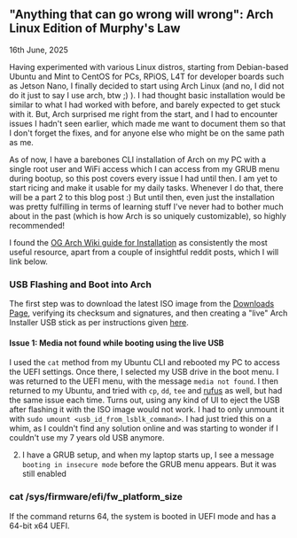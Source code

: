 ## "Anything that can go wrong will wrong": Arch Linux Edition of Murphy's Law

16th June, 2025

Having experimented with various Linux distros, starting from Debian-based Ubuntu and Mint to CentOS for PCs, RPiOS, L4T for developer boards such as Jetson Nano, I finally decided to start using Arch Linux (and no, I did not do it just to say I use arch, btw ;) ). I had thought basic installation would be similar to what I had worked with before, and barely expected to get stuck with it. But, Arch surprised me right from the start, and I had to encounter issues I hadn't seen earlier, which made me want to document them so that I don't forget the fixes, and for anyone else who might be on the same path as me.

As of now, I have a barebones CLI installation of Arch on my PC with a single root user and WiFi access which I can access from my GRUB menu during bootup, so this post covers every issue I had until then. I am yet to start ricing and make it usable for my daily tasks. Whenever I do that, there will be a part 2 to this blog post :) But until then, even just the installation was pretty fulfilling in terms of learning stuff I've never had to bother much about in the past (which is how Arch is so uniquely customizable), so highly recommended!

I found the [OG Arch Wiki guide for Installation](https://wiki.archlinux.org/title/Installation_guide) as consistently the most useful resource, apart from a couple of insightful reddit posts, which I will link below.

### USB Flashing and Boot into Arch
The first step was to download the latest ISO image from the [Downloads Page](https://archlinux.org/download/), verifying its checksum and signatures, and then creating a "live" Arch Installer USB stick as per instructions given [here](https://wiki.archlinux.org/title/USB_flash_installation_medium). 

#### Issue 1: Media not found while booting using the live USB
I used the ```cat``` method from my Ubuntu CLI and rebooted my PC to access the UEFI settings. Once there, I selected my USB drive in the boot menu. I was returned to the UEFI menu, with the message ```media not found```. I then returned to my Ubuntu, and tried with ```cp```, ```dd```, ```tee``` and [rufus](http://rufus.ie/en/) as well, but had the same issue each time. Turns out, using any kind of UI to eject the USB after flashing it with the ISO image would not work. I had to only unmount it with ```sudo umount <usb_id_from_lsblk_command>```. I had just tried this on a whim, as I couldn't find any solution online and was starting to wonder if I couldn't use my 7 years old USB anymore.

2. I have a GRUB setup, and when my laptop starts up, I see a message ```booting in insecure mode``` before the GRUB menu appears. But it was still enabled 

### cat /sys/firmware/efi/fw_platform_size
If the command returns 64, the system is booted in UEFI mode and has a 64-bit x64 UEFI.



   

<!-- **Project description:** Lorem ipsum dolor sit amet, consectetur adipiscing elit, sed do eiusmod tempor incididunt ut labore et dolore magna aliqua. Ut enim ad minim veniam, quis nostrud exercitation ullamco laboris nisi ut aliquip ex ea commodo consequat. Duis aute irure dolor in reprehenderit in voluptate velit esse cillum dolore eu fugiat nulla pariatur. Excepteur sint occaecat cupidatat non proident, sunt in culpa qui officia deserunt mollit anim id est laborum.

### 1. Suggest hypotheses about the causes of observed phenomena

Sed ut perspiciatis unde omnis iste natus error sit voluptatem accusantium doloremque laudantium, totam rem aperiam, eaque ipsa quae ab illo inventore veritatis et quasi architecto beatae vitae dicta sunt explicabo. 

```javascript
if (isAwesome){
  return true
}
```

### 2. Assess assumptions on which statistical inference will be based

```javascript
if (isAwesome){
  return true
}
```

### 3. Support the selection of appropriate statistical tools and techniques

<img src="images/dummy_thumbnail.jpg?raw=true"/>

### 4. Provide a basis for further data collection through surveys or experiments

Sed ut perspiciatis unde omnis iste natus error sit voluptatem accusantium doloremque laudantium, totam rem aperiam, eaque ipsa quae ab illo inventore veritatis et quasi architecto beatae vitae dicta sunt explicabo. 

For more details see [GitHub Flavored Markdown](https://guides.github.com/features/mastering-markdown/). -->
